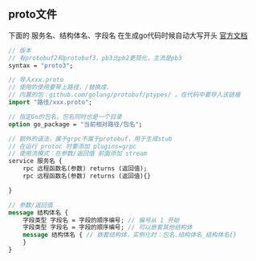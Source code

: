 ##  proto文件
下面的 服务名、结构体名、字段名 在生成go代码时候自动大写开头
[官方文档](https://developers.google.com/protocol-buffers/docs/proto3) 

```proto
// 版本
// 有protobuf2和protobuf3，pb3比pb2更简化，主流是pb3
syntax = "proto3";

// 导入xxx.proto
// 使用的使用要带上路径，/替换成.
// 内置的包：github.com/golang/protobuf/ptypes/ 。在代码中要导入该链接
import "路径/xxx.proto";

// 指定Go的包名，包名同时也是一个目录
option go_package = "当前相对路径/包名";

// 额外的语法，属于grpc不属于protobuf，用于生成stub
// 在运行 protoc 时要添加 plugins=grpc
// 使用流模式：在参数/返回值 前面添加 stream
service 服务名 {
	rpc 远程函数名(参数) returns (返回值);
	rpc 远程函数名(参数) returns (返回值){}

}

// 参数/返回值
message 结构体名 {
	字段类型 字段名 = 字段的顺序编号; // 编号从 1 开始
	字段类型 字段名 = 字段的顺序编号; // 可以嵌套其他结构体
	message 结构体名 { // 嵌套结构体，实例化时：包名.结构体名_结构体名{}
	}
}
```

